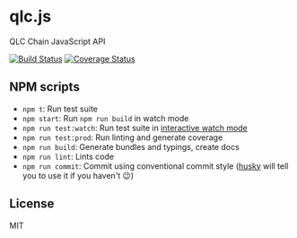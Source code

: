 # qlc.js

QLC Chain JavaScript API

[![Build Status](https://travis-ci.com/qlcchain/qlc.js.svg?branch=master)](https://travis-ci.com/qlcchain/qlc.js) [![Coverage Status](https://coveralls.io/repos/github/qlcchain/qlc.js/badge.svg)](https://coveralls.io/github/qlcchain/qlc.js)

## NPM scripts

 - `npm t`: Run test suite
 - `npm start`: Run `npm run build` in watch mode
 - `npm run test:watch`: Run test suite in [interactive watch mode](http://facebook.github.io/jest/docs/cli.html#watch)
 - `npm run test:prod`: Run linting and generate coverage
 - `npm run build`: Generate bundles and typings, create docs
 - `npm run lint`: Lints code
 - `npm run commit`: Commit using conventional commit style ([husky](https://github.com/typicode/husky) will tell you to use it if you haven't :wink:)

## License 
MIT